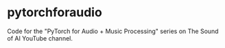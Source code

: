 # pytorchforaudio
Code for the "PyTorch for Audio + Music Processing" series on The Sound of AI YouTube channel.
